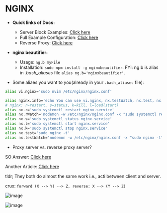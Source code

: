 # NGINX

- **Quick links of Docs:**
  - Server Block Examples: [Click here](https://www.nginx.com/resources/wiki/start/topics/examples/server_blocks/)
  - Full Example Configuration: [Click here](https://www.nginx.com/resources/wiki/start/topics/examples/full/)
  - Reverse Proxy: [Click here](https://docs.nginx.com/nginx/admin-guide/web-server/reverse-proxy/)

- **nginx beautifier:** 
  - Usage: `ng.b myFile`
  - Installation: `sudo npm install -g nginxbeautifier`. FYI: ng.b is alias in *.bash_aliases* file `alias ng.b='nginxbeautifier'`.

- Some aliaes you want to you(already in your `.bash_aliases` file):

```bash
alias vi.nginx='sudo nvim /etc/nginx/nginx.conf'

alias nginx.info='echo You can use vi.nginx, nx.testWatch, nx.test, nx.rWatch=restart-watch-nodemon, nx.r=restart, nx.s=status, nx.k=kill, nx.l=load i.e., start'
# nginx: r=restart, s=status, k=kill, l=load(start)
alias nx.r='sudo systemctl restart nginx.service'
alias nx.rWatch='nodemon -w /etc/nginx/nginx.conf -x "sudo systemctl restart nginx"'
alias nx.s='sudo systemctl status nginx.service'
alias nx.l='sudo systemctl start nginx.service'
alias nx.k='sudo systemctl stop nginx.service'
alias nx.test='sudo nginx -t'
alias nx.testWatch='nodemon -w /etc/nginx/nginx.conf -x "sudo nginx -t"'
```

- Proxy server vs. reverse proxy server?

SO Answer: [Click here](https://stackoverflow.com/a/366212/10012446)

Another Article: [Click here](https://www.strongdm.com/blog/difference-between-proxy-and-reverse-proxy)

tldr; They both do almost the same work i.e., acti between client and server.

crux: `forward (X --> Y) --> Z, reverse: X --> (Y --> Z)`

![image](https://user-images.githubusercontent.com/31458531/196049974-39eaa406-0484-4c6f-9c6a-1522198f2bb0.png)

![image](https://user-images.githubusercontent.com/31458531/196049952-72b4c7d4-dc94-4bce-b183-8b2e7a5a93b7.png)

